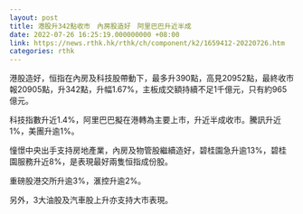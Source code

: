 ```yaml
---
layout: post
title: 港股升342點收市　內房股造好　阿里巴巴升近半成
date: 2022-07-26 16:25:19.000000000 +08:00
link: https://news.rthk.hk/rthk/ch/component/k2/1659412-20220726.htm
categories: rthk
---
```


港股造好，恒指在內房及科技股帶動下，最多升390點，高見20952點，最終收市報20905點，升342點，升幅1.67%，主板成交額持續不足1千億元，只有約965億元。

科技指數升近1.4%，阿里巴巴擬在港轉為主要上市，升近半成收市。騰訊升近1%，美團升逾1%。

憧憬中央出手支持房地產業，內房及物管股繼續造好，碧桂園急升逾13%，碧桂園服務升近8%，是表現最好兩隻恒指成份股。

重磅股港交所升逾3%，滙控升逾2%。

另外，3大油股及汽車股上升亦支持大市表現。
